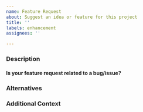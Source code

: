 ```yaml
---
name: Feature Request
about: Suggest an idea or feature for this project
title: ''
labels: enhancement
assignees: ''

---
```


<!--- Provide a general summary of your idea/feature request in the title above. -->

### Description

<!--- Describe your idea/feature request. -->

#### Is your feature request related to a bug/issue?

<!-- If so, please describe. -->

### Alternatives

<!-- A clear and concise description of any alternative solutions or features you've considered. -->

### Additional Context

<!-- Any additional context that may be helpful or useful to this feature. -->
